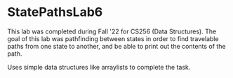 # StatePathsLab6

This lab was completed during Fall '22 for CS256 (Data Structures).
The goal of this lab was pathfinding between states in order to find travelable paths from one state to another, and be able
to print out the contents of the path.

Uses simple data structures like arraylists to complete the task. 
